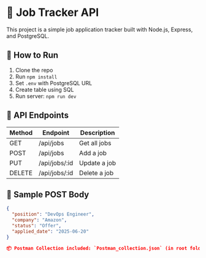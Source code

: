 # 🧠 Job Tracker API

This project is a simple job application tracker built with Node.js, Express, and PostgreSQL.

## 🚀 How to Run

1. Clone the repo  
2. Run `npm install`  
3. Set `.env` with PostgreSQL URL  
4. Create table using SQL  
5. Run server: `npm run dev`

## 🔌 API Endpoints

| Method | Endpoint         | Description             |
|--------|------------------|-------------------------|
| GET    | /api/jobs        | Get all jobs            |
| POST   | /api/jobs        | Add a job               |
| PUT    | /api/jobs/:id    | Update a job            |
| DELETE | /api/jobs/:id    | Delete a job            |

## 💾 Sample POST Body
```json
{
  "position": "DevOps Engineer",
  "company": "Amazon",
  "status": "Offer",
  "applied_date": "2025-06-20"
}

📦 Postman Collection included: `Postman_collection.json` (in root folder)
